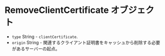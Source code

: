 # RemoveClientCertificate オブジェクト

* `type` String - `clientCertificate`.
* `origin` String - 関連するクライアント証明書をキャッシュから削除する必要があるサーバーの起点。